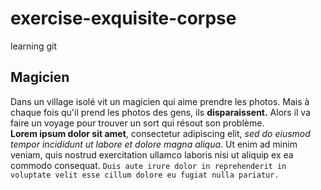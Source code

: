 # exercise-exquisite-corpse
learning git

## Magicien

Dans un village isolé vit un magicien qui aime prendre les photos.
Mais à chaque fois qu'il prend les photos des gens, ils **disparaissent.**
Alors il va faire un voyage pour trouver un sort qui résout son problème.
<br>
**Lorem ipsum dolor sit amet**, consectetur adipiscing elit, *sed do eiusmod tempor incididunt ut labore et dolore magna aliqua*. Ut enim ad minim veniam, quis nostrud exercitation ullamco laboris nisi ut aliquip ex ea commodo consequat. `Duis aute irure dolor in reprehenderit in voluptate velit esse cillum dolore eu fugiat nulla pariatur.`
